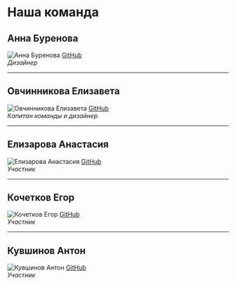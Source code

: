 
# Наша команда

## Анна Буренова
![Анна Буренова](https://avatars.githubusercontent.com/u/191490969?v=4)
[GitHub](https://github.com/BurenovaAnna6302)  
*Дизайнер*

---

## Овчинникова Елизавета
![Овчинникова Елизавета](https://avatars.githubusercontent.com/u/191477093?v=4)
[GitHub](https://github.com/Liza-O)  
*Капитан команды и дизайнер*

---

## Елизарова Анастасия
![Елизарова Анастасия](https://avatars.githubusercontent.com/u/166629949?v=4)
[GitHub](https://github.com/Anastasia011s)  
*Участник*

---

## Кочетков Егор
![Кочетков Егор](https://avatars.githubusercontent.com/u/159873153?v=4)
[GitHub](https://github.com/PIRSON21)  
*Участник*

---

## Кувшинов Антон
![Кувшинов Антон](https://avatars.githubusercontent.com/u/160622634?v=4)
[GitHub](https://github.com/di-not)  
*Участник*
